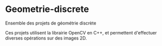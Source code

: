 # Geometrie-discrete
Ensemble des projets de géométrie discrète

Ces projets utilisent la librairie OpenCV en C++, et permettent d'effectuer diverses opérations sur des images 2D.

